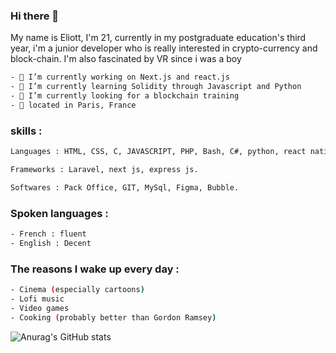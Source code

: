### Hi there 👋

My name is Eliott, I'm 21, currently in my postgraduate education's third year, i'm a junior developer who is really interested in crypto-currency and block-chain.
I'm also fascinated by VR since i was a boy


```bash
- 🔭 I’m currently working on Next.js and react.js
- 🌱 I’m currently learning Solidity through Javascript and Python
- 🔎 I’m currently looking for a blockchain training
- 📍 located in Paris, France
```

### skills :

```bash
Languages : HTML, CSS, C, JAVASCRIPT, PHP, Bash, C#, python, react native, .

Frameworks : Laravel, next js, express js.

Softwares : Pack Office, GIT, MySql, Figma, Bubble.
```

### Spoken languages :

```bash
- French : fluent
- English : Decent
```
### The reasons I wake up every day :

```bash
- Cinema (especially cartoons)
- Lofi music
- Video games
- Cooking (probably better than Gordon Ramsey)
```


![Anurag's GitHub stats](https://github-readme-stats.vercel.app/api?username=EarlOfLemongrab1&show_icons=true&theme=radical)

